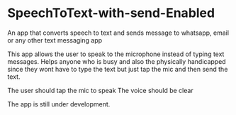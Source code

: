 # SpeechToText-with-send-Enabled
An app that converts speech to text and sends message to whatsapp, email or any other text messaging app


This app allows the user to speak to the microphone instead of typing text messages. Helps anyone who is busy and also the physically handicapped since they wont have to type the text but just tap the mic and then send the text.

The user should tap the mic to speak 
The voice should be clear

The app is still under development.
